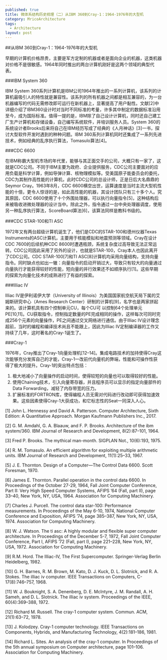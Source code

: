 ```yaml
---
published: true
title: 微体系结构历史梳理（二）从IBM 360到Cray-1：1964-1976年的大型机
category: MricoArchitecture
tags: 
  - Architecture
layout: post
---
```



##从IBM 360到Cray-1：1964-1976年的大型机

早期的计算机价格昂贵，主要是军方定制的机器或者是面向企业的机器，这类机器对价格不是很敏感。1964年同时推出的两台计算机刚好是这两个领域的典型代表。

###IBM System 360

IBM System 360系列计算机是IBM公司1964年推出的一系列计算机，该系列的计算机最吸引人的特性就是兼容性。该系列的所有机器之间都是相互兼容的，为一台机器编写的代码无需修改即可运行在新机器上，显著提高了用户黏性。文献[2]中详细介绍了IBM360设计时对当时不同标准的考量，许多其中制定的数据标准沿用至今，成为国际标准。值得一提的是，IBM除了自己设计计算机，同时还自己建工厂生产计算机和存储设备，自己编写系统软件，并培训服务人员。System 360的系统设计者Brooks后来将自己在IBM经历写成了经典的《人月神话》[3]一书，探讨大型软件开发时遇到的种种问题。IBM 360系列计算机同时还集成了一系列先进技术，例如经典的乱序执行算法，Tomasulo算法[4]。

###CDC 6600

在IBM称霸大型机市场的年代里，能够与其正面交手的公司，大概只有一家了，这就是CDC公司。不同于IBM主要为政府、企业提供服务，CDC公司主要面对的应用负载是科学计算，例如导弹计算、核物理模拟等。受美国原子能委员会的委托，CDC为其制作高性能的计算机，此时CDC公司的总设计师，正是日后大名鼎鼎的Seymor Cray。1963年8月，CDC 6600横空出世，运算速度是当时主流大型机性能的十倍，更令人惊讶的是，如此高性能的机器，其设计团队只有三十多个人。究其原因，CDC 6600使用了十个外围处理器，可以执行向量指令[5]，这种结构后来被吸收进微处理器的设计当中。除此之外，指令通过一台中央处理器调度，使用另一种乱序执行算法，ScoreBoard算法[6]，该算法同样是教科书级的。

###CDC STAR-100和TI ASC

1972年又有两台超级计算机诞生了，他们是CDC的STAR-100和德州仪器Texas Instruments的ASC计算机，主要用于核能模拟和地震预测等领域。Cray在设计CDC 7600的后续机种CDC 8600时遭遇瓶颈，系统复杂度过高导致无法正常运转。CDC公司因此采用了另外的设计，也就是STAR-100，Cray本人也因此离开了CDC公司。CDC STAR-100[7]和TI ASC[8]计算机均采用向量结构，支持向量指令。同时缺点也如出一辙：向量指令的启动开销过大，导致只有较大的向量通过向量执行才能获得较好的性能，短向量的并行效果还不如顺序执行[1]。这些早期的探索为向量化技术的成熟进行了有益的探索。

###Illiac IV

Illiac IV是伊利诺伊大学（University of Illinois）为美国国家航空航天局下属的艾姆斯研究中心（Ames Research Center）研制的计算机[9]，名字也是两家拼起来的。该计算机具有四个控制单元CU，每个CU可 以控制64个处理单元PE[10,11]。CU获取指令，控制指定数量的PE完成相同的操作，这样每次可同时完成256个元素的向量操作，PE之间通过交叉网络进行通信。由于Illiac IV设计理念超前，当时的编程和编译技术尚且不能跟上，因此为Illiac IV定制编译器的工作又持续了几年，这时著名的Cray-1诞生了。

###Cray-1

1976年，Cray推出了Cray-1向量处理机[12–14]。集成电路技术的加持使得Cray这次能够充分发挥自己的才能，Cray-1一改前代向量机的弊端，性能和可操作性获得了极大的提升。Cray-1的突出特点包括：

1. 极大地减小了向量操作的启动时间，使得较短的向量也可以取得较好的性能。
2. 使用Chaining技术，引入向量寄存器，并且程序员可以显示的指定向量部件的Data Forwarding，减轻了内存带宽的压力。
3. 扩展标准的FORTRON库，使得编程人员无需对代码进行改动即可获得加速效果。这些因素使得Cray-1大获成功，和它标志性的Seat一同深入人心。

[1] John L. Hennessy and David A. Patterson. Computer Architecture, Sixth Edition: A Quantitative Approach. Morgan Kaufmann Publishers Inc., 2017.

[2] G. M. Amdahl, G. A. Blaauw, and F. P. Brooks. Architecture of the ibm system/360. IBM Journal of Research and Development, 8(2):87–101, 1964.

[3] Fred P. Brooks. The mythical man-month. SIGPLAN Not., 10(6):193, 1975.

[4] R. M. Tomasulo. An efficient algorithm for exploiting multiple arithmetic units. IBM Journal of Research and Development, 11(1):25–33, 1967.

[5] J. E. Thornton. Design of a Computer—The Control Data 6600. Scott Foresman, 1970.

[6] James E. Thornton. Parallel operation in the control data 6600. In Proceedings of the October 27-29, 1964, Fall Joint Computer Conference, Part II: Very High Speed Computer Systems, AFIPS ’64 (Fall, part II), page 33–40, New York, NY, USA, 1964. Association for Computing Machinery.

[7] Charles J. Purcell. The control data star-100: Performance measurements. In Proceedings of the May 6-10, 1974, National Computer Conference and Exposition, AFIPS ’74, page 385–387, New York, NY, USA, 1974. Association for Computing Machinery.

[8] W. J. Watson. The ti asc: A highly modular and flexible super computer architecture. In Proceedings of the December 5-7, 1972, Fall Joint Computer Conference, Part I, AFIPS ’72 (Fall, part I), page 221–228, New York, NY, USA, 1972. Association for Computing Machinery.

[9] R.M. Hord. The Illiac-IV, The First Supercomputer. Springer-Verlag Berlin Heidelberg, 1982.

[10] G. H. Barnes, R. M. Brown, M. Kato, D. J. Kuck, D. L. Slotnick, and R. A. Stokes. The illiac iv computer. IEEE Transactions on Computers, C-17(8):746–757, 1968.

[11] W. J. Bouknight, S. A. Denenberg, D. E. McIntyre, J. M. Randall, A. H. Sameh, and D. L. Slotnick. The illiac iv system. Proceedings of the IEEE, 60(4):369–388, 1972.

[12] Richard M. Russell. The cray-1 computer system. Commun. ACM, 21(1):63–72, 1978.

[13] J. Kolodzey. Cray-1 computer technology. IEEE Transactions on Components, Hybrids, and Manufacturing Technology, 4(2):181–186, 1981.

[14] Richard L. Sites. An analysis of the cray-1 computer. In Proceedings of the 5th annual symposium on Computer architecture, page 101–106. Association for Computing Machinery.